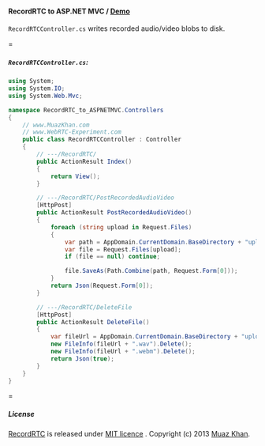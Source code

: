 #### RecordRTC to ASP.NET MVC / [Demo](https://www.webrtc-experiment.com/RecordRTC/RecordRTC-to-ASPNETMVC/)

`RecordRTCController.cs` writes recorded audio/video blobs to disk.

=

##### `RecordRTCController.cs`:

```csharp
using System;
using System.IO;
using System.Web.Mvc;

namespace RecordRTC_to_ASPNETMVC.Controllers
{
    // www.MuazKhan.com
    // www.WebRTC-Experiment.com
    public class RecordRTCController : Controller
    {
        // ---/RecordRTC/
        public ActionResult Index()
        {
            return View();
        }

        // ---/RecordRTC/PostRecordedAudioVideo
        [HttpPost]
        public ActionResult PostRecordedAudioVideo()
        {
            foreach (string upload in Request.Files)
            {
                var path = AppDomain.CurrentDomain.BaseDirectory + "uploads/";
                var file = Request.Files[upload];
                if (file == null) continue;

                file.SaveAs(Path.Combine(path, Request.Form[0]));
            }
            return Json(Request.Form[0]);
        }

        // ---/RecordRTC/DeleteFile
        [HttpPost]
        public ActionResult DeleteFile()
        {
            var fileUrl = AppDomain.CurrentDomain.BaseDirectory + "uploads/" + Request.Form["delete-file"];
            new FileInfo(fileUrl + ".wav").Delete();
            new FileInfo(fileUrl + ".webm").Delete();
            return Json(true);
        }
    }
}
```

=

##### License

[RecordRTC](https://github.com/muaz-khan/WebRTC-Experiment/tree/master/RecordRTC) is released under [MIT licence](https://www.webrtc-experiment.com/licence/) . Copyright (c) 2013 [Muaz Khan](https://plus.google.com/100325991024054712503).

